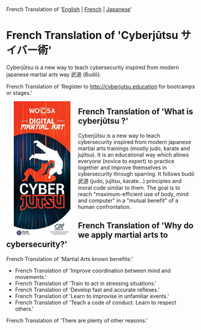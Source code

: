 French Translation of '[English](/) | [French](/langs/fr_FR/) |
[Japanese](/langs/ja_JP/)'

# French Translation of 'Cyberjūtsu サイバー術'

Cyberjūtsu is a new way to teach cybersecurity inspired from modern japanese
martial arts way 武道 (Budō).

French Translation of 'Register to http://cyberjutsu.education for bootcamps or
stages.'

<img align="left" width="30%" height="30%" src="./img/cyberjutsu_banner.jpeg"  style="vertical-align:middle;margin:0px 20px">

## French Translation of 'What is cyberjūtsu ?'

Cyberjūtsu is a new way to teach cybersecurity inspired from modern japanese
martial arts trainings (mostly judo, karate and jujitsu). It is an educational
way which allows everyone (novice to expert) to practice together and improve
themselves in cybersecurity through sparring. It follows budō 武道 (judo, jujitsu,
karate...) principles and moral code similar to them. The goal is to reach
"maximum-efficient use of body, mind and computer" in a "mutual benefit" of a
human confrontation.

## French Translation of 'Why do we apply martial arts to cybersecurity?'

French Translation of 'Martial Arts known benefits:'

* French Translation of 'Improve coordination between mind and movements.'
* French Translation of 'Train to act in stressing situations.'
* French Translation of 'Develop fast and accurate reflexes.'
* French Translation of 'Learn to improvise in unfamiliar events.'
* French Translation of 'Teach a code of conduct. Learn to respect others.'

French Translation of 'There are plenty of other reasons.'
